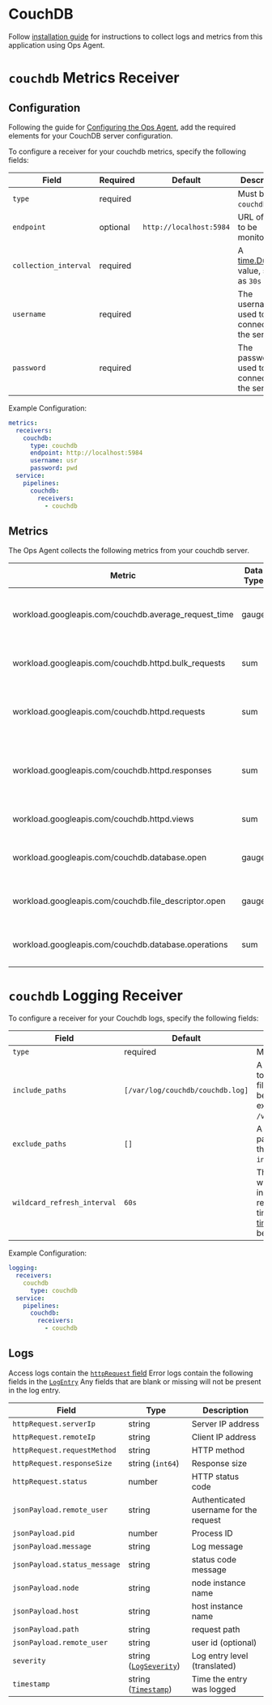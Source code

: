 # CouchDB

Follow [installation guide](https://cloud.google.com/stackdriver/docs/solutions/agents/ops-agent/third-party/couchdb)
for instructions to collect logs and metrics from this application using Ops Agent.

# `couchdb` Metrics Receiver

## Configuration

Following the guide for [Configuring the Ops Agent](https://cloud.google.com/stackdriver/docs/solutions/agents/ops-agent/configuration#file-location), add the required elements for your CouchDB server configuration.

To configure a receiver for your couchdb metrics, specify the following fields:

| Field                   | Required | Default                         | Description |
| ---                     | ---      | ---                             | ---         |
| `type`                  | required |                                 | Must be `couchdb`. |
| `endpoint`              | optional | `http://localhost:5984`        | URL of node to be monitored |
| `collection_interval`   | required |                                 | A [time.Duration](https://pkg.go.dev/time#ParseDuration) value, such as `30s` or `5m`. |
| `username`              | required |                                 | The username used to connect to the server. |
| `password`              | required |                                 | The password used to connect to the server. |

Example Configuration:

```yaml
metrics:
  receivers:
    couchdb:
      type: couchdb
      endpoint: http://localhost:5984
      username: usr
      password: pwd
  service:
    pipelines:
      couchdb:
        receivers:
          - couchdb
```

## Metrics

The Ops Agent collects the following metrics from your couchdb server.

| Metric                                               | Data Type | Unit         | Labels                      | Description                                  |
|------------------------------------------------------|-----------|--------------|-----------------------------|----------------------------------------------|
| workload.googleapis.com/couchdb.average_request_time | gauge     | ms           | node_name                   | The average duration of a served request.    |
| workload.googleapis.com/couchdb.httpd.bulk_requests  | sum       | {requests}   | node_name                   | The number of bulk requests.                 |
| workload.googleapis.com/couchdb.httpd.requests       | sum       | {requests}   | node_name, http.method      | The number of HTTP requests by method.       |
| workload.googleapis.com/couchdb.httpd.responses      | sum       | {responses}  | node_name, http.status_code | The number of HTTP responses by status code. |
| workload.googleapis.com/couchdb.httpd.views          | sum       | {views}      | node_name, view             | The number of views read.                    |
| workload.googleapis.com/couchdb.database.open        | gauge     | {databases}  | node_name                   | The number of open databases.                |
| workload.googleapis.com/couchdb.file_descriptor.open | gauge     | {files}      | node_name                   | The number of open file descriptors.         |
| workload.googleapis.com/couchdb.database.operations  | sum       | {operations} | node_name, operation        | The number of database operations.           |


# `couchdb` Logging Receiver

To configure a receiver for your Couchdb logs, specify the following fields:

| Field                 | Default                           | Description |
| ---                   | ---                               | ---         |
| `type`                | required                          | Must be `couchdb`. |
| `include_paths`       | `[/var/log/couchdb/couchdb.log]` | A list of filesystem paths to read by tailing each file. A wild card (`*`) can be used in the paths; for example, `/var/log/couchdb*/*.log`. |
| `exclude_paths`       | `[]`                              | A list of filesystem path patterns to exclude from the set matched by `include_paths`. |
| `wildcard_refresh_interval` | `60s` | The interval at which wildcard file paths in include_paths are refreshed. Specified as a time interval parsable by [time.ParseDuration](https://pkg.go.dev/time#ParseDuration). Must be a multiple of 1s.|

Example Configuration:

```yaml
logging:
  receivers:
    couchdb
      type: couchdb
  service:
    pipelines:
      couchdb:
        receivers:
          - couchdb
```

## Logs

Access logs contain the [`httpRequest` field](https://cloud.google.com/logging/docs/reference/v2/rest/v2/LogEntry#httprequest)
Error logs contain the following fields in the [`LogEntry`](https://cloud.google.com/logging/docs/reference/v2/rest/v2/LogEntry)
Any fields that are blank or missing will not be present in the log entry.

| Field                        | Type                                                                                                                            | Description                            |
|------------------------------|---------------------------------------------------------------------------------------------------------------------------------|----------------------------------------|
| `httpRequest.serverIp`       | string                                                                                                                          | Server IP address                      |
| `httpRequest.remoteIp`       | string                                                                                                                          | Client IP address                      |
| `httpRequest.requestMethod`  | string                                                                                                                          | HTTP method                            |
| `httpRequest.responseSize`   | string (`int64`)                                                                                                                | Response size                          |
| `httpRequest.status`         | number                                                                                                                          | HTTP status code                       |
| `jsonPayload.remote_user`    | string                                                                                                                          | Authenticated username for the request |
| `jsonPayload.pid`            | number                                                                                                                          | Process ID                             |
| `jsonPayload.message`        | string                                                                                                                          | Log message                            |
| `jsonPayload.status_message` | string                                                                                                                          | status code message                    |
| `jsonPayload.node`           | string                                                                                                                          | node instance name                     |
| `jsonPayload.host`           | string                                                                                                                          | host instance name                     |
| `jsonPayload.path`           | string                                                                                                                          | request path                           |
| `jsonPayload.remote_user`    | string                                                                                                                          | user id (optional)                     |
| `severity`                   | string ([`LogSeverity`](https://cloud.google.com/logging/docs/reference/v2/rest/v2/LogEntry#LogSeverity))                       | Log entry level (translated)           |
| `timestamp`                  | string ([`Timestamp`](https://developers.google.com/protocol-buffers/docs/reference/google.protobuf#google.protobuf.Timestamp)) | Time the entry was logged              |
